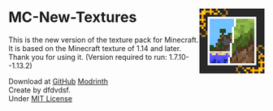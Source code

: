 MC-New-Textures
<img align="right" alt="Logo" width="128" height="128" src="https://github.com/song682/MC-New-Textures/blob/main/pack%20info&icon/now/pack_modern_v5_128x.png">
====
This is the new version of the texture pack for Minecraft. It is based on the Minecraft texture of 1.14 and later. Thank you for using it. (Version required to run: 1.7.10--1.13.2)  

Download at 
[GitHub](https://github.com/song682/MC-New-Textures) 
[Modrinth](https://modrinth.com/resourcepack/mc-new-textures)           
Create by dfdvdsf.   
Under [MIT License](LICENSE)



